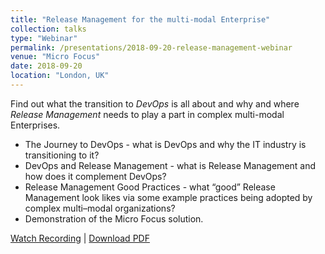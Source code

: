 ```yaml
---
title: "Release Management for the multi-modal Enterprise"
collection: talks
type: "Webinar"
permalink: /presentations/2018-09-20-release-management-webinar
venue: "Micro Focus"
date: 2018-09-20
location: "London, UK"
---
```


Find out what the transition to _DevOps_ is all about and why and where _Release Management_ needs to play a part in complex multi-modal Enterprises.

 - The Journey to DevOps - what is DevOps and why the IT industry is transitioning to it?
 - DevOps and Release Management - what is Release Management and how does it complement DevOps?
 - Release Management Good Practices - what “good” Release Management look likes via some example practices being adopted by complex multi–modal organizations?
 - Demonstration of the Micro Focus solution.

[Watch Recording](/files/mp4/2018-09-20_Release_Management_Webinar.mp4) | [Download PDF](/files/pdf/Micro%20Focus%20-%20Release%20Management%20for%20the%20multi-modal%20Enterprise.pdf)
